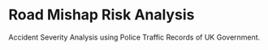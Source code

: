 # Road Mishap Risk Analysis
Accident Severity Analysis using Police Traffic Records of UK Government.

